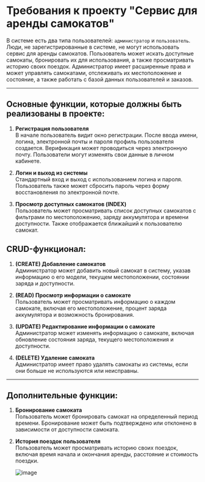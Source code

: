 # Требования к проекту "Сервис для аренды самокатов"

В системе есть два типа пользователей: `администратор` и `пользователь`. Люди, не зарегистрированные в системе, не могут использовать сервис для аренды самокатов. Пользователь может искать доступные самокаты, бронировать их для использования, а также просматривать историю своих поездок. Администратор имеет расширенные права и может управлять самокатами, отслеживать их местоположение и состояние, а также работать с базой данных пользователей и заказов.

---

## Основные функции, которые должны быть реализованы в проекте:

1. **Регистрация пользователя**  
   В начале пользователь видит окно регистрации. После ввода имени, логина, электронной почты и пароля профиль пользователя создается. Верификация может проводиться через электронную почту. Пользователи могут изменять свои данные в личном кабинете.

2. **Логин и выход из системы**  
   Стандартный вход и выход с использованием логина и пароля. Пользователь также может сбросить пароль через форму восстановления по электронной почте.

3. **Просмотр доступных самокатов (INDEX)**  
   Пользователь может просматривать список доступных самокатов с фильтрами по местоположению, заряду аккумулятора и времени доступности. Также отображается ближайший к пользователю самокат.

## CRUD-функционал:

1. **(CREATE) Добавление самокатов**  
   Администратор может добавить новый самокат в систему, указав информацию о его модели, текущем местоположении, состоянии заряда и доступности.

2. **(READ) Просмотр информации о самокате**  
   Пользователь может просматривать информацию о каждом самокате, включая его местоположение, процент заряда аккумулятора и возможность бронирования.

3. **(UPDATE) Редактирование информации о самокате**  
   Администратор может изменять информацию о самокате, включая обновление состояния заряда, текущего местоположения и доступности.

4. **(DELETE) Удаление самоката**  
   Администратор имеет право удалять самокаты из системы, если они больше не используются или неисправны.

---

## Дополнительные функции:

1. **Бронирование самоката**  
   Пользователь может бронировать самокат на определенный период времени. Бронирование может быть подтверждено или отклонено в зависимости от доступности самоката.
 
2. **История поездок пользователя**  
   Пользователь может просматривать историю своих поездок, включая время начала и окончания аренды, расстояние и стоимость поездки.
   
   ![image](https://github.com/user-attachments/assets/e9dc7d7c-29e8-446b-8a12-2aad727b5ddf)


